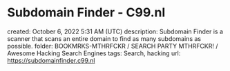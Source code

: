 # Subdomain Finder - C99.nl

created: October 6, 2022 5:31 AM (UTC)
description: Subdomain Finder is a scanner that scans an entire domain to find as many subdomains as possible.
folder: BOOKMRKS-MTHRFCKR / SEARCH PARTY MTHRFCKR! / Awesome Hacking Search Engines
tags: Search, hacking
url: https://subdomainfinder.c99.nl